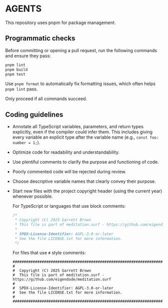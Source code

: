 # AGENTS

This repository uses pnpm for package management.

## Programmatic checks

Before committing or opening a pull request, run the following commands and ensure they pass:

```sh
pnpm lint
pnpm build
pnpm test
```

Use `pnpm format` to automatically fix formatting issues, which often helps
`pnpm lint` pass.

Only proceed if all commands succeed.

## Coding guidelines

- Annotate all TypeScript variables, parameters, and return types explicitly,
  even if the compiler could infer them. This includes giving every variable
  an explicit type after the variable name (e.g., `const foo: number = 1;`).
- Optimize code for readability and understandability.
- Use plentiful comments to clarify the purpose and functioning of code.
- Poorly commented code will be rejected during review.
- Choose descriptive variable names that clearly convey their purpose.
- Start new files with the project copyright header (using the current year) whenever possible.

  For TypeScript or languages that use block comments:

  ```ts
  /*
   * Copyright (C) 2025 Garrett Brown
   * This file is part of meditation.surf - https://github.com/eigendude/meditation.surf
   *
   * SPDX-License-Identifier: AGPL-3.0-or-later
   * See the file LICENSE.txt for more information.
   */
  ```

  For files that use `#` style comments:

  ```
  ################################################################################
  #
  #  Copyright (C) 2025 Garrett Brown
  #  This file is part of meditation.surf - https://github.com/eigendude/meditation.surf
  #
  #  SPDX-License-Identifier: AGPL-3.0-or-later
  #  See the file LICENSE.txt for more information.
  #
  ################################################################################
  ```
